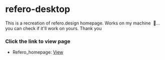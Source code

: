 # refero-desktop
This is a recreation of refero.design homepage. Works on my machine  🤪... you can check if it'll work on yours. Thank you

### Click the link to view page

- Refero_homepage: [View](https://justefere.github.io/refero-desktop-only/)
